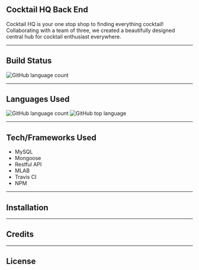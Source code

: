 ## Cocktail HQ Back End
Cocktail HQ is your one stop shop to finding everything cocktail! Collaborating with a team of three, we created a beautifully designed central hub for cocktail enthusiast everywhere.

---

## Build Status
![GitHub language count](https://img.shields.io/badge/build-passing-brightgreen)

---

## Languages Used
![GitHub language count](https://img.shields.io/github/languages/count/lrmccann/Cocktail-HQ-BE?color=lime%20green%20&style=plastic)       ![GitHub top language](https://img.shields.io/github/languages/top/lrmccann/COCKTAIL-HQ-BE?color=yellow&style=plastic)

--- 

## Tech/Frameworks Used
- MySQL
- Mongoose
- Restful API
- MLAB
- Travis CI
- NPM

---

## Installation

---

## Credits

---

## License






